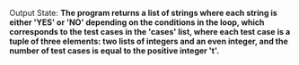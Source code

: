 Output State: **The program returns a list of strings where each string is either 'YES' or 'NO' depending on the conditions in the loop, which corresponds to the test cases in the 'cases' list, where each test case is a tuple of three elements: two lists of integers and an even integer, and the number of test cases is equal to the positive integer 't'.**
